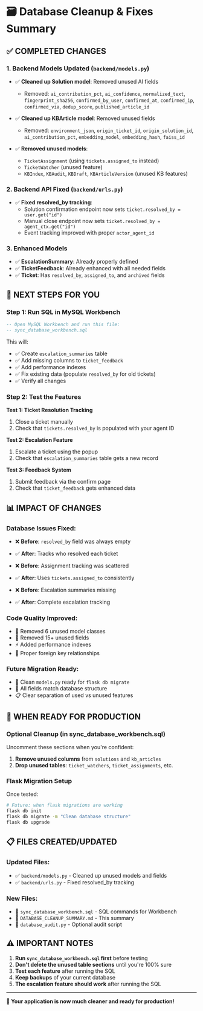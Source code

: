 # 🗃️ Database Cleanup & Fixes Summary

## ✅ **COMPLETED CHANGES**

### 1. **Backend Models Updated** (`backend/models.py`)
- ✅ **Cleaned up Solution model**: Removed unused AI fields
  - Removed: `ai_contribution_pct`, `ai_confidence`, `normalized_text`, `fingerprint_sha256`, `confirmed_by_user`, `confirmed_at`, `confirmed_ip`, `confirmed_via`, `dedup_score`, `published_article_id`
  
- ✅ **Cleaned up KBArticle model**: Removed unused fields  
  - Removed: `environment_json`, `origin_ticket_id`, `origin_solution_id`, `ai_contribution_pct`, `embedding_model`, `embedding_hash`, `faiss_id`
  
- ✅ **Removed unused models**: 
  - `TicketAssignment` (using `tickets.assigned_to` instead)
  - `TicketWatcher` (unused feature)
  - `KBIndex`, `KBAudit`, `KBDraft`, `KBArticleVersion` (unused KB features)

### 2. **Backend API Fixed** (`backend/urls.py`)
- ✅ **Fixed resolved_by tracking**: 
  - Solution confirmation endpoint now sets `ticket.resolved_by = user.get("id")`
  - Manual close endpoint now sets `ticket.resolved_by = agent_ctx.get("id")`
  - Event tracking improved with proper `actor_agent_id`

### 3. **Enhanced Models**
- ✅ **EscalationSummary**: Already properly defined
- ✅ **TicketFeedback**: Already enhanced with all needed fields
- ✅ **Ticket**: Has `resolved_by`, `assigned_to`, and `archived` fields

## 🎯 **NEXT STEPS FOR YOU**

### **Step 1: Run SQL in MySQL Workbench**
```sql
-- Open MySQL Workbench and run this file:
-- sync_database_workbench.sql
```

This will:
- ✅ Create `escalation_summaries` table
- ✅ Add missing columns to `ticket_feedback` 
- ✅ Add performance indexes
- ✅ Fix existing data (populate `resolved_by` for old tickets)
- ✅ Verify all changes

### **Step 2: Test the Features**

**Test 1: Ticket Resolution Tracking**
1. Close a ticket manually
2. Check that `tickets.resolved_by` is populated with your agent ID

**Test 2: Escalation Feature** 
1. Escalate a ticket using the popup
2. Check that `escalation_summaries` table gets a new record

**Test 3: Feedback System**
1. Submit feedback via the confirm page  
2. Check that `ticket_feedback` gets enhanced data

## 📊 **IMPACT OF CHANGES**

### **Database Issues Fixed:**
- ❌ **Before**: `resolved_by` field was always empty
- ✅ **After**: Tracks who resolved each ticket

- ❌ **Before**: Assignment tracking was scattered 
- ✅ **After**: Uses `tickets.assigned_to` consistently

- ❌ **Before**: Escalation summaries missing
- ✅ **After**: Complete escalation tracking

### **Code Quality Improved:**
- 🧹 Removed 6 unused model classes
- 🧹 Removed 15+ unused fields
- ⚡ Added performance indexes
- 🔗 Proper foreign key relationships

### **Future Migration Ready:**
- 📁 Clean `models.py` ready for `flask db migrate`
- 🔄 All fields match database structure
- 📋 Clear separation of used vs unused features

## 🚀 **WHEN READY FOR PRODUCTION**

### **Optional Cleanup (in sync_database_workbench.sql)**
Uncomment these sections when you're confident:

1. **Remove unused columns** from `solutions` and `kb_articles`
2. **Drop unused tables**: `ticket_watchers`, `ticket_assignments`, etc.

### **Flask Migration Setup**
Once tested:
```bash
# Future: when flask migrations are working
flask db init
flask db migrate -m "Clean database structure"
flask db upgrade
```

## 📋 **FILES CREATED/UPDATED**

### **Updated Files:**
- ✅ `backend/models.py` - Cleaned up unused models and fields
- ✅ `backend/urls.py` - Fixed resolved_by tracking

### **New Files:**
- 📄 `sync_database_workbench.sql` - SQL commands for Workbench
- 📄 `DATABASE_CLEANUP_SUMMARY.md` - This summary
- 📄 `database_audit.py` - Optional audit script

## ⚠️ **IMPORTANT NOTES**

1. **Run `sync_database_workbench.sql` first** before testing
2. **Don't delete the unused table sections** until you're 100% sure
3. **Test each feature** after running the SQL
4. **Keep backups** of your current database
5. **The escalation feature should work** after running the SQL

---

**🎉 Your application is now much cleaner and ready for production!**
